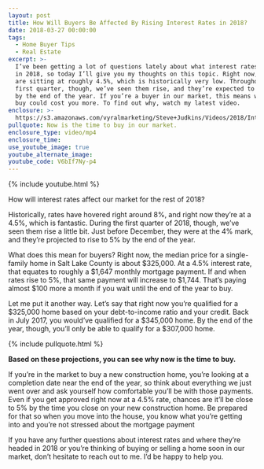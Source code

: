 ```yaml
---
layout: post
title: How Will Buyers Be Affected By Rising Interest Rates in 2018?
date: 2018-03-27 00:00:00
tags:
  - Home Buyer Tips
  - Real Estate
excerpt: >-
  I’ve been getting a lot of questions lately about what interest rates will do
  in 2018, so today I’ll give you my thoughts on this topic. Right now, rates
  are sitting at roughly 4.5%, which is historically very low. Throughout the
  first quarter, though, we’ve seen them rise, and they’re expected to reach 5%
  by the end of the year. If you’re a buyer in our market, this means waiting to
  buy could cost you more. To find out why, watch my latest video.
enclosure: >-
  https://s3.amazonaws.com/vyralmarketing/Steve+Judkins/Videos/2018/Interest+Rates.mp4
pullquote: Now is the time to buy in our market.
enclosure_type: video/mp4
enclosure_time:
use_youtube_image: true
youtube_alternate_image:
youtube_code: V6bIf7Ny-p4
---
```


{% include youtube.html %}

How will interest rates affect our market for the rest of 2018?

Historically, rates have hovered right around 8%, and right now they’re at a 4.5%, which is fantastic. During the first quarter of 2018, though, we’ve seen them rise a little bit. Just before December, they were at the 4% mark, and they’re projected to rise to 5% by the end of the year.

What does this mean for buyers? Right now, the median price for a single-family home in Salt Lake County is about $325,000. At a 4.5% interest rate, that equates to roughly a $1,647 monthly mortgage payment. If and when rates rise to 5%, that same payment will increase to $1,744. That’s paying almost $100 more a month if you wait until the end of the year to buy.

Let me put it another way. Let’s say that right now you’re qualified for a $325,000 home based on your debt-to-income ratio and your credit. Back in July 2017, you would’ve qualified for a $345,000 home. By the end of the year, though, you’ll only be able to qualify for a $307,000 home.

{% include pullquote.html %}

**Based on these projections, you can see why now is the time to buy.**

If you’re in the market to buy a new construction home, you’re looking at a completion date near the end of the year, so think about everything we just went over and ask yourself how comfortable you’ll be with those payments. Even if you get approved right now at a 4.5% rate, chances are it’ll be close to 5% by the time you close on your new construction home. Be prepared for that so when you move into the house, you know what you’re getting into and you’re not stressed about the mortgage payment

If you have any further questions about interest rates and where they’re headed in 2018 or you’re thinking of buying or selling a home soon in our market, don’t hesitate to reach out to me. I’d be happy to help you.